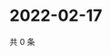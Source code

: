 # 2022-02-17

共 0 条

<!-- BEGIN WEIBO -->
<!-- 最后更新时间 Thu Feb 17 2022 18:09:36 GMT+0800 (China Standard Time) -->

<!-- END WEIBO -->
